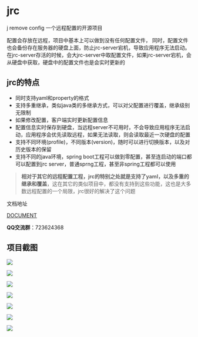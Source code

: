 # jrc
j remove config 一个远程配置的开源项目

配置会存放在远程，项目中基本上可以做到没有任何配置文件，
同时，配置文件也会备份存在服务器的硬盘上面，防止jrc-server宕机，导致应用程序无法启动。
在jrc-server存活的时候，会大jrc-server中取配置文件，如果jrc-server宕机，会从硬盘中获取，硬盘中的配置文件也是会实时更新的

## jrc的特点

- 同时支持yaml和property的格式
- 支持多重继承，类似java类的多继承方式，可以对父配置进行覆盖，继承级别无限制
- 如果修改配置，客户端实时更新配置信息
- 配置信息实时保存到硬盘，当远程server不可用时，不会导致应用程序无法启动，应用程序会优先读取远程，如果无法读取，则会读取最近一次硬盘的配置
- 支持不同环境(profile)，不同版本(version)，随时可以进行切换版本，以及对历史版本的保留
- 支持不同的java环境，spring boot工程可以做到零配置，甚至连启动的端口都可以配置到jrc server，普通sprng工程，甚至非spring工程都可以使用


> **相对于其它的远程配置工程，jrc的特别之处就是支持了yaml，以及多重的继承和覆盖**，这在其它的类似项目中，都没有支持到这些功能，这也是大多数远程配置的一个局限，jrc很好的解决了这个问题


文档地址

[DOCUMENT](https://github.com/zxjpro/jrc/tree/master/doc)


**QQ交流群**：723624368


## 项目截图
![](https://zxj19951029.github.io/img-lib/jrc/versionConfig.png)

![](https://zxj19951029.github.io/img-lib/jrc/versionDependency.png)

![](https://zxj19951029.github.io/img-lib/jrc/versionAllConfig.png)

![](https://zxj19951029.github.io/img-lib/jrc/versionList.png)

![](https://zxj19951029.github.io/img-lib/jrc/unitList.png)

![](https://zxj19951029.github.io/img-lib/jrc/addUnit.png)

![](https://zxj19951029.github.io/img-lib/jrc/index.png)
